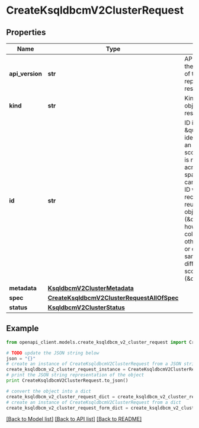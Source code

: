 # CreateKsqldbcmV2ClusterRequest


## Properties
Name | Type | Description | Notes
------------ | ------------- | ------------- | -------------
**api_version** | **str** | APIVersion defines the schema version of this representation of a resource. | [optional] [readonly] 
**kind** | **str** | Kind defines the object this REST resource represents. | [optional] [readonly] 
**id** | **str** | ID is the \&quot;natural identifier\&quot; for an object within its scope/namespace; it is normally unique across time but not space. That is, you can assume that the ID will not be reclaimed and reused after an object is deleted (\&quot;time\&quot;); however, it may collide with IDs for other object &#x60;kinds&#x60; or objects of the same &#x60;kind&#x60; within a different scope/namespace (\&quot;space\&quot;). | [optional] [readonly] 
**metadata** | [**KsqldbcmV2ClusterMetadata**](KsqldbcmV2ClusterMetadata.md) |  | [optional] 
**spec** | [**CreateKsqldbcmV2ClusterRequestAllOfSpec**](CreateKsqldbcmV2ClusterRequestAllOfSpec.md) |  | 
**status** | [**KsqldbcmV2ClusterStatus**](KsqldbcmV2ClusterStatus.md) |  | [optional] 

## Example

```python
from openapi_client.models.create_ksqldbcm_v2_cluster_request import CreateKsqldbcmV2ClusterRequest

# TODO update the JSON string below
json = "{}"
# create an instance of CreateKsqldbcmV2ClusterRequest from a JSON string
create_ksqldbcm_v2_cluster_request_instance = CreateKsqldbcmV2ClusterRequest.from_json(json)
# print the JSON string representation of the object
print CreateKsqldbcmV2ClusterRequest.to_json()

# convert the object into a dict
create_ksqldbcm_v2_cluster_request_dict = create_ksqldbcm_v2_cluster_request_instance.to_dict()
# create an instance of CreateKsqldbcmV2ClusterRequest from a dict
create_ksqldbcm_v2_cluster_request_form_dict = create_ksqldbcm_v2_cluster_request.from_dict(create_ksqldbcm_v2_cluster_request_dict)
```
[[Back to Model list]](../ccloud/README.md#documentation-for-models) [[Back to API list]](../ccloud/README.md#documentation-for-api-endpoints) [[Back to README]](../ccloud/README.md)


